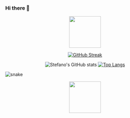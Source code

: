 ### Hi there 👋

<!--
**ramirezStefano/ramirezStefano** is a ✨ _special_ ✨ repository because its `README.md` (this file) appears on your GitHub profile.

Here are some ideas to get you started:


- 🔭 I’m currently working on ...
- 🌱 I’m currently learning ...
- 👯 I’m looking to collaborate on ...
- 🤔 I’m looking for help with ...
- 💬 Ask me about ...
- 📫 How to reach me: ...
- 😄 Pronouns: ...
- ⚡ Fun fact: ...
-->

<div id="header" align="center">
  <img src=https://media.giphy.com/media/HwBlFQZFcAoUcPHZdX/giphy.gif width="100"/>

[![GitHub Streak](https://github-readme-streak-stats.herokuapp.com?user=ramirezStefano&theme=dark&hide_border=true&mode=weekly)](https://git.io/streak-stats)

![Stefano's GitHub stats](https://github-readme-stats.vercel.app/api?username=ramirezstefano&show_icons=true&theme=highcontrast)
[![Top Langs](https://github-readme-stats.vercel.app/api/top-langs/?username=ramirezStefano)](https://github.com/ramriezStefano/github-readme-stats)

</div>

<!--   grid-snake -->

![snake](https://github.com/ramirezstefano/ramirezstefano/blob/output/github-contribution-grid-snake.svg)

<div id="footer" align="center">
  <img src=https://media.giphy.com/media/HwBlFQZFcAoUcPHZdX/giphy.gif width="100"/>
